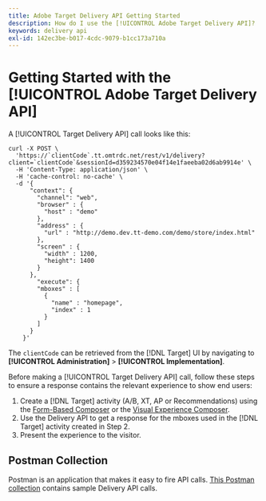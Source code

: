 ```yaml
---
title: Adobe Target Delivery API Getting Started
description: How do I use the [!UICONTROL Adobe Target Delivery API]?
keywords: delivery api
exl-id: 142ec3be-b017-4cdc-9079-b1cc173a710a
---
```

# Getting Started with the [!UICONTROL Adobe Target Delivery API]

A [!UICONTROL Target Delivery API] call looks like this:

```
curl -X POST \
  'https://`clientCode`.tt.omtrdc.net/rest/v1/delivery?client=`clientCode`&sessionId=d359234570e04f14e1faeeba02d6ab9914e' \
  -H 'Content-Type: application/json' \
  -H 'cache-control: no-cache' \
  -d '{
      "context": {
        "channel": "web",
        "browser" : {
          "host" : "demo"
        },
        "address" : {
          "url" : "http://demo.dev.tt-demo.com/demo/store/index.html"
        },
        "screen" : {
          "width" : 1200,
          "height": 1400
        }
      },
        "execute": {
        "mboxes" : [
          {
            "name" : "homepage",
            "index" : 1
          }
        ]
      }
    }'
```

The `clientCode` can be retrieved from the [!DNL Target] UI by navigating to **[!UICONTROL Administration]** > **[!UICONTROL Implementation]**.

Before making a [!UICONTROL Target Delivery API] call, follow these steps to ensure a response contains the relevant experience to show end users:

1. Create a [!DNL Target] activity (A/B, XT, AP or Recommendations) using the [Form-Based Composer](https://experienceleague.adobe.com/docs/target/using/experiences/form-experience-composer.html?lang=en) or the [Visual Experience Composer](https://experienceleague.adobe.com/docs/target/using/experiences/vec/visual-experience-composer.html).
1. Use the Delivery API to get a response for the mboxes used in the [!DNL Target] activity created in Step 2.
1. Present the experience to the visitor.

## Postman Collection

Postman is an application that makes it easy to fire API calls. [This Postman collection](https://run.pstmn.io/button.svg) contains sample Delivery API calls.
